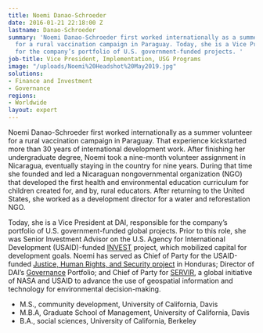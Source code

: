 ```yaml
---
title: Noemi Danao-Schroeder
date: 2016-01-21 22:18:00 Z
lastname: Danao-Schroeder
summary: 'Noemi Danao-Schroeder first worked internationally as a summer volunteer
  for a rural vaccination campaign in Paraguay. Today, she is a Vice President, responsible
  for the company’s portfolio of U.S. government-funded projects. '
job-title: Vice President, Implementation, USG Programs
image: "/uploads/Noemi%20Headshot%20May2019.jpg"
solutions:
- Finance and Investment
- Governance
regions:
- Worldwide
layout: expert
---
```


Noemi Danao-Schroeder first worked internationally as a summer volunteer for a rural vaccination campaign in Paraguay. That experience kickstarted more than 30 years of international development work. After finishing her undergraduate degree, Noemi took a nine-month volunteer assignment in Nicaragua, eventually staying in the country for nine years. During that time she founded and led a Nicaraguan nongovernmental organization (NGO) that developed the first health and environmental education curriculum for children created for, and by, rural educators. After returning to the United States, she worked as a development director for a water and reforestation NGO.

Today, she is a Vice President at DAI, responsible for the company’s portfolio of U.S. government-funded global projects. Prior to this role, she was Senior Investment Advisor on the U.S. Agency for International Development (USAID)-funded [INVEST](https://www.dai.com/our-work/projects/worldwide-the-invest-project) project, which mobilized capital for development goals. Noemi has served as Chief of Party for the USAID-funded [Justice, Human Rights, and Security project](https://www.dai.com/our-work/projects/honduras-united-for-justice) in Honduras; Director of DAI’s [Governance](https://www.dai.com/our-work/solutions/governance) Portfolio; and Chief of Party for [SERVIR](https://www.dai.com/our-work/projects/worldwide-servir-program-demand-activity), a global initiative of NASA and USAID to advance the use of geospatial information and technology for environmental decision-making.  

* M.S., community development, University of California, Davis
* M.B.A, Graduate School of Management, University of California, Davis
* B.A., social sciences, University of California, Berkeley
